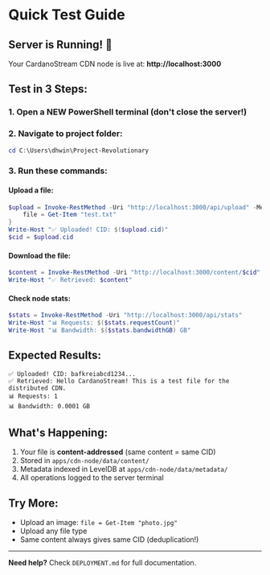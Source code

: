 # Quick Test Guide

## Server is Running! 🚀

Your CardanoStream CDN node is live at: **http://localhost:3000**

## Test in 3 Steps:

### 1. Open a NEW PowerShell terminal (don't close the server!)

### 2. Navigate to project folder:
```powershell
cd C:\Users\dhwin\Project-Revolutionary
```

### 3. Run these commands:

#### Upload a file:
```powershell
$upload = Invoke-RestMethod -Uri "http://localhost:3000/api/upload" -Method POST -Form @{
    file = Get-Item "test.txt"
}
Write-Host "✅ Uploaded! CID: $($upload.cid)"
$cid = $upload.cid
```

#### Download the file:
```powershell
$content = Invoke-RestMethod -Uri "http://localhost:3000/content/$cid"
Write-Host "✅ Retrieved: $content"
```

#### Check node stats:
```powershell
$stats = Invoke-RestMethod -Uri "http://localhost:3000/api/stats"
Write-Host "📊 Requests: $($stats.requestCount)"
Write-Host "📊 Bandwidth: $($stats.bandwidthGB) GB"
```

## Expected Results:

```
✅ Uploaded! CID: bafkreiabcd1234...
✅ Retrieved: Hello CardanoStream! This is a test file for the distributed CDN.
📊 Requests: 1
📊 Bandwidth: 0.0001 GB
```

## What's Happening:

1. Your file is **content-addressed** (same content = same CID)
2. Stored in `apps/cdn-node/data/content/`
3. Metadata indexed in LevelDB at `apps/cdn-node/data/metadata/`
4. All operations logged to the server terminal

## Try More:

- Upload an image: `file = Get-Item "photo.jpg"`
- Upload any file type
- Same content always gives same CID (deduplication!)

---

**Need help?** Check `DEPLOYMENT.md` for full documentation.
